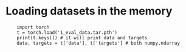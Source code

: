 # Loading datasets in the memory

```
    import torch
    t = torch.load('1_eval_data.tar.pth')
    print(t.keys()) # it will print data and targets
    data, targets = t['data'], t['targets'] # both numpy.ndarray
```